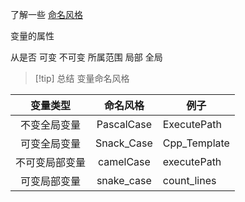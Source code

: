 
了解一些 [命名风格](命名风格.md)

变量的属性 

从是否 可变 不可变 
所属范围 局部 全局


>[!tip] 总结 变量命名风格
>
| 变量类型 | 命名风格 | 例子 |
| :--: | :--: | ---- |
| 不变全局变量 | PascalCase | ExecutePath |
| 可变全局变量 | Snack_Case | Cpp_Template |
| 不可变局部变量 | camelCase | executePath |
| 可变局部变量 | snake_case | count_lines |


